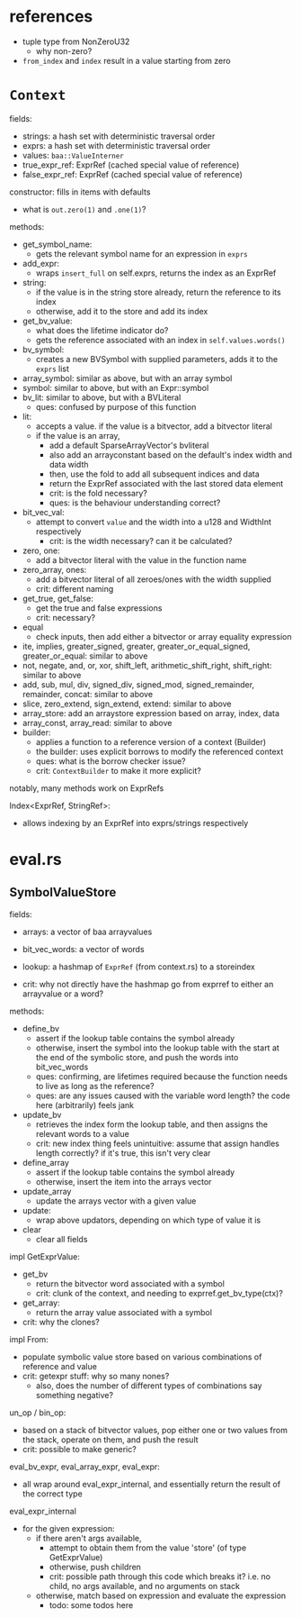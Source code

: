 # references
- tuple type from NonZeroU32
  - why non-zero?
- ``from_index`` and ``index`` result in a value starting from zero

# ``Context``
fields:
- strings: a hash set with deterministic traversal order
- exprs: a hash set with deterministic traversal order
- values: ``baa::ValueInterner``
- true_expr_ref: ExprRef (cached special value of reference)
- false_expr_ref: ExprRef (cached special value of reference)

constructor:
fills in items with defaults
- what is ``out.zero(1)`` and ``.one(1)``?

methods:
- get_symbol_name:
  - gets the relevant symbol name for an expression in ``exprs``
- add_expr:
  - wraps ``insert_full`` on self.exprs, returns the index as an ExprRef
- string:
  - if the value is in the string store already, return the reference to its index
  - otherwise, add it to the store and add its index
- get_bv_value:
  - what does the lifetime indicator do?
  - gets the reference associated with an index in ``self.values.words()``
- bv_symbol:
  - creates a new BVSymbol with supplied parameters, adds it to the ``exprs`` list
- array_symbol: similar as above, but with an array symbol
- symbol: similar to above, but with an Expr::symbol
- bv_lit: similar to above, but with a BVLiteral
  - ques: confused by purpose of this function
- lit:
  - accepts a value. if the value is a bitvector, add a bitvector literal
  - if the value is an array,
    - add a default SparseArrayVector's bvliteral
    - also add an arrayconstant based on the default's index width and data width
    - then, use the fold to add all subsequent indices and data
    - return the ExprRef associated with the last stored data element
    - crit: is the fold necessary?
    - ques: is the behaviour understanding correct?
- bit_vec_val:
  - attempt to convert ``value`` and the width into a u128 and WidthInt respectively
    - crit: is the width necessary? can it be calculated?
- zero, one:
  - add a bitvector literal with the value in the function name
- zero_array, ones:
  - add a bitvector literal of all zeroes/ones with the width supplied
  - crit: different naming
- get_true, get_false:
  - get the true and false expressions
  - crit: necessary?
- equal
  - check inputs, then add either a bitvector or array equality expression
- ite, implies, greater_signed, greater, greater_or_equal_signed, greater_or_equal: similar to above
- not, negate, and, or, xor, shift_left, arithmetic_shift_right, shift_right: similar to above
- add, sub, mul, div, signed_div, signed_mod, signed_remainder, remainder, concat: similar to above
- slice, zero_extend, sign_extend, extend: similar to above
- array_store: add an arraystore expression based on array, index, data
- array_const, array_read: similar to above
- builder:
  - applies a function to a reference version of a context (Builder)
  - the builder: uses explicit borrows to modify the referenced context
  - ques: what is the borrow checker issue?
  - crit: ``ContextBuilder`` to make it more explicit?

notably, many methods work on ExprRefs

Index<ExprRef, StringRef>:
- allows indexing by an ExprRef into exprs/strings respectively


# eval.rs

## SymbolValueStore
fields:
- arrays: a vector of baa arrayvalues
- bit_vec_words: a vector of words
- lookup: a hashmap of ``ExprRef`` (from context.rs) to a storeindex

- crit: why not directly have the hashmap go from exprref to either an arrayvalue or a word?

methods:
- define_bv
  - assert if the lookup table contains the symbol already
  - otherwise, insert the symbol into the lookup table with the start at the end of the symbolic store, and push the words into bit_vec_words
  - ques: confirming, are lifetimes required because the function needs to live as long as the reference?
  - ques: are any issues caused with the variable word length? the code here (arbitrarily) feels jank
- update_bv
  - retrieves the index form the lookup table, and then assigns the relevant words to a value
  - crit: new index thing feels unintuitive: assume that assign handles length correctly? if it's true, this isn't very clear
- define_array
  - assert if the lookup table contains the symbol already
  - otherwise, insert the item into the arrays vector
- update_array
  - update the arrays vector with a given value
- update:
  - wrap above updators, depending on which type of value it is
- clear
  - clear all fields

impl GetExprValue:
- get_bv
  - return the bitvector word associated with a symbol
  - crit: clunk of the context, and needing to exprref.get_bv_type(ctx)?
- get_array:
  - return the array value associated with a symbol
- crit: why the clones?

impl From:
- populate symbolic value store based on various combinations of reference and value
- crit: getexpr stuff: why so many nones?
  - also, does the number of different types of combinations say something negative?


un_op / bin_op:
- based on a stack of bitvector values, pop either one or two values from the stack, operate on them, and push the result
- crit: possible to make generic?

eval_bv_expr, eval_array_expr, eval_expr:
- all wrap around eval_expr_internal, and essentially return the result of the correct type

eval_expr_internal
- for the given expression:
  - if there aren't args available,
    - attempt to obtain them from the value 'store' (of type GetExprValue)
    - otherwise, push children
    - crit: possible path through this code which breaks it? i.e. no child, no args available, and no arguments on stack
  - otherwise, match based on expression and evaluate the expression
    - todo: some todos here
